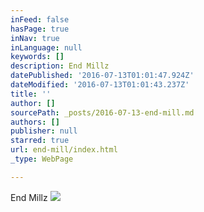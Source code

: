 ```yaml
---
inFeed: false
hasPage: true
inNav: true
inLanguage: null
keywords: []
description: End Millz
datePublished: '2016-07-13T01:01:47.924Z'
dateModified: '2016-07-13T01:01:43.237Z'
title: ''
author: []
sourcePath: _posts/2016-07-13-end-mill.md
authors: []
publisher: null
starred: true
url: end-mill/index.html
_type: WebPage

---
```

End Millz
![](https://the-grid-user-content.s3-us-west-2.amazonaws.com/cfe7521c-c987-4fb0-bd45-964c4c7d4845.jpg)